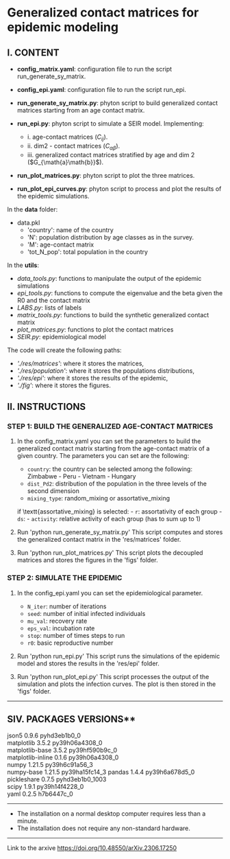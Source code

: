 # Generalized contact matrices for epidemic modeling


## I. CONTENT 

- **config_matrix.yaml**: configuration file to run the script run_generate_sy_matrix.
- **config_epi.yaml**: configuration file to run the script run_epi.

- **run_generate_sy_matrix.py**: phyton script to build generalized contact matrices starting from an age contact matrix.
- **run_epi.py**: phyton script to simulate a SEIR model. Implementing:
    - i. age-contact matrices ($C_{ij}$).
    - ii. dim2 - contact matrices ($C_{\alpha\beta}$).
    - iii. generalized contact matrices stratified by age and dim 2 ($G_{\math{a}\math{b}}$).

- **run_plot_matrices.py**: phyton script to plot the three matrices.
- **run_plot_epi_curves.py**: phyton script to process and plot the results of the epidemic simulations.

In the **data** folder:
- data.pkl
    - 'country': name of the country
    - 'N': population distribution by age classes as in the survey. 
    - 'M': age-contact matrix
    - 'tot_N_pop': total population in the country


In the **utils**:
- *data_tools.py*: functions to manipulate the output of the epidemic simulations 
- *epi_tools.py*: functions to compute the eigenvalue and the beta given the R0 and the contact matrix
- *LABS.py*: lists of labels
- *matrix_tools.py*: functions to build the synthetic generalized contact matrix
- *plot_matrices.py*: functions to plot the contact matrices
- *SEIR.py*: epidemiological model


The code will create the following paths: 
- *'./res/matrices'*: where it stores the matrices,
- *'./res/population'*: where it stores the populations distributions,
- *'./res/epi'*: where it stores the results of the epidemic,
- *'./fig'*: where it stores the figures.



## II. INSTRUCTIONS

### STEP 1: BUILD THE GENERALIZED AGE-CONTACT MATRICES

1. In the config_matrix.yaml you can set the parameters to build the generalized contact matrix starting from the age-contact matrix of a given country. The parameters you can set are the following:
    - `country`: the country can be selected among the following: Zimbabwe - Peru - Vietnam - Hungary
    - `dist_Pd2`: distribution of the population in the three levels of the second dimension
    - `mixing_type`: random_mixing or assortative_mixing
    
    if \textt{assortative_mixing} is selected:
        - `r`: assortativity of each group
        - `ds`: 
        - `activity`: relative activity of each group (has to sum up to 1)



2. Run 'python run_generate_sy_matrix.py' This script computes and stores the generalized contact matrix in the 'res/matrices' folder.

3. Run 'python run_plot_matrices.py' This script plots the decoupled matrices and stores the figures in the 'figs' folder.



### STEP 2: SIMULATE THE EPIDEMIC

1. In the config_epi.yaml you can set the epidemiological parameter.
    - `N_iter`: number of iterations
    - `seed`: number of initial infected individuals
    - `mu_val`: recovery rate
    - `eps_val`: incubation rate
    - `stop`: number of times steps to run 
    - `r0`: basic reproductive number

2. Run 'python run_epi.py' This script runs the simulations of the epidemic model and stores the results in the 'res/epi' folder.

3. Run 'python run_plot_epi.py' This script processes the output of the simulation and plots the infection curves. The plot is then stored in the 'figs' folder.


________________________

## SIV. PACKAGES VERSIONS**

json5                     0.9.6              pyhd3eb1b0_0  
matplotlib                3.5.2            py39h06a4308_0  
matplotlib-base           3.5.2            py39hf590b9c_0  
matplotlib-inline         0.1.6            py39h06a4308_0  
numpy                     1.21.5           py39h6c91a56_3  
numpy-base                1.21.5           py39ha15fc14_3 
pandas                    1.4.4            py39h6a678d5_0   
pickleshare               0.7.5           pyhd3eb1b0_1003  
scipy                     1.9.1            py39h14f4228_0  
yaml                      0.2.5                h7b6447c_0 

________________________

- The installation on a normal desktop computer requires less than a minute.
- The installation does not require any non-standard hardware.

________________________

Link to the arxive https://doi.org/10.48550/arXiv.2306.17250



 

